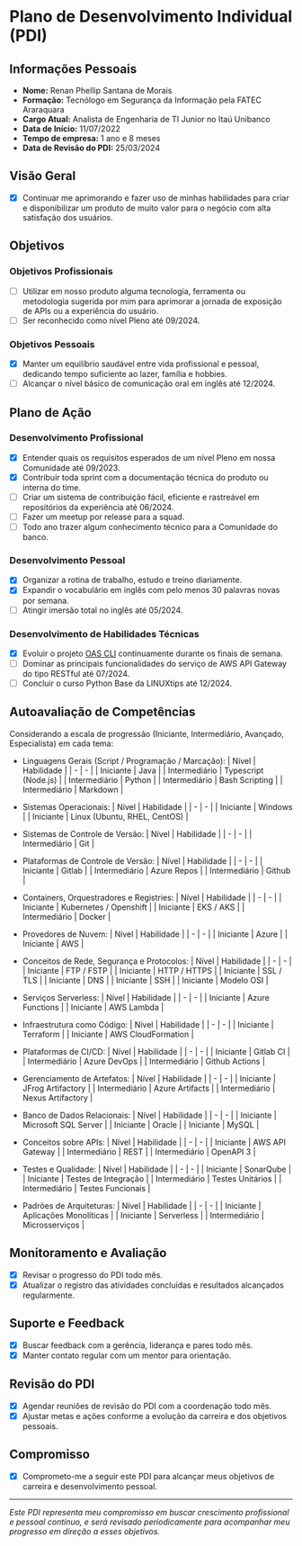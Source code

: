 # Plano de Desenvolvimento Individual (PDI)

## Informações Pessoais

- **Nome:** Renan Phellip Santana de Morais
- **Formação:** Tecnólogo em Segurança da Informação pela FATEC Araraquara
- **Cargo Atual:** Analista de Engenharia de TI Junior no Itaú Unibanco
- **Data de Início:** 11/07/2022
- **Tempo de empresa:** 1 ano e 8 meses
- **Data de Revisão do PDI:** 25/03/2024

## Visão Geral

- [x] Continuar me aprimorando e fazer uso de minhas habilidades para criar e disponibilizar um produto de muito valor para o negócio com alta satisfação dos usuários.

## Objetivos

### Objetivos Profissionais

- [ ] Utilizar em nosso produto alguma tecnologia, ferramenta ou metodologia sugerida por mim para aprimorar a jornada de exposição de APIs ou a experiência do usuário.
- [ ] Ser reconhecido como nível Pleno até 09/2024.

### Objetivos Pessoais

- [x] Manter um equilíbrio saudável entre vida profissional e pessoal, dedicando tempo suficiente ao lazer, família e hobbies.
- [ ] Alcançar o nível básico de comunicação oral em inglês até 12/2024.

## Plano de Ação

### Desenvolvimento Profissional

- [x] Entender quais os requisitos esperados de um nível Pleno em nossa Comunidade até 09/2023.
- [x] Contribuir toda sprint com a documentação técnica do produto ou interna do time.
- [ ] Criar um sistema de contribuição fácil, eficiente e rastreável em repositórios da experiência até 06/2024.
- [ ] Fazer um meetup por release para a squad.
- [ ] Todo ano trazer algum conhecimento técnico para a Comunidade do banco.

### Desenvolvimento Pessoal

- [x] Organizar a rotina de trabalho, estudo e treino diariamente.
- [x] Expandir o vocabulário em inglês com pelo menos 30 palavras novas por semana.
- [ ] Atingir imersão total no inglês até 05/2024.

### Desenvolvimento de Habilidades Técnicas

- [x] Evoluir o projeto [OAS CLI](https://github.com/renanphellip/oas-cli) continuamente durante os finais de semana.
- [ ] Dominar as principais funcionalidades do serviço de AWS API Gateway do tipo RESTful até 07/2024.
- [ ] Concluir o curso Python Base da LINUXtips até 12/2024.

## Autoavaliação de Competências

Considerando a escala de progressão (Iniciante, Intermediário, Avançado, Especialista) em cada tema:

- Linguagens Gerais (Script / Programação / Marcação):
    | Nível | Habilidade |
    | - | - |
    | Iniciante | Java |
    | Intermediário | Typescript (Node.js) |
    | Intermediário | Python |
    | Intermediário | Bash Scripting |
    | Intermediário | Markdown |

- Sistemas Operacionais:
    | Nível | Habilidade |
    | - | - |
    | Iniciante | Windows |
    | Iniciante | Linux (Ubuntu, RHEL, CentOS) |

- Sistemas de Controle de Versão:
    | Nível | Habilidade |
    | - | - |
    | Intermediário | Git |

- Plataformas de Controle de Versão:
    | Nível | Habilidade |
    | - | - |
    | Iniciante | Gitlab |
    | Intermediário | Azure Repos |
    | Intermediário | Github |

- Containers, Orquestradores e Registries:
    | Nível | Habilidade |
    | - | - |
    | Iniciante | Kubernetes / Openshift |
    | Iniciante | EKS / AKS |
    | Intermediário | Docker |

- Provedores de Nuvem:
    | Nível | Habilidade |
    | - | - |
    | Iniciante | Azure |
    | Iniciante | AWS |

- Conceitos de Rede, Segurança e Protocolos:
    | Nível | Habilidade |
    | - | - |
    | Iniciante | FTP / FSTP |
    | Iniciante | HTTP / HTTPS |
    | Iniciante | SSL / TLS |
    | Iniciante | DNS |
    | Iniciante | SSH |
    | Iniciante | Modelo OSI |

- Serviços Serverless:
    | Nível | Habilidade |
    | - | - |
    | Iniciante | Azure Functions |
    | Iniciante | AWS Lambda |

- Infraestrutura como Código:
    | Nível | Habilidade |
    | - | - |
    | Iniciante | Terraform |
    | Iniciante | AWS CloudFormation |

- Plataformas de CI/CD:
    | Nível | Habilidade |
    | - | - |
    | Iniciante | Gitlab CI |
    | Intermediário | Azure DevOps |
    | Intermediário | Github Actions |

- Gerenciamento de Artefatos:
    | Nível | Habilidade |
    | - | - |
    | Iniciante | JFrog Artifactory |
    | Intermediário | Azure Artifacts |
    | Intermediário | Nexus Artifactory |

- Banco de Dados Relacionais:
    | Nível | Habilidade |
    | - | - |
    | Iniciante | Microsoft SQL Server |
    | Iniciante | Oracle |
    | Iniciante | MySQL |

- Conceitos sobre APIs:
    | Nível | Habilidade |
    | - | - |
    | Iniciante | AWS API Gateway |
    | Intermediário | REST |
    | Intermediário | OpenAPI 3 |

- Testes e Qualidade:
    | Nível | Habilidade |
    | - | - |
    | Iniciante | SonarQube |
    | Iniciante | Testes de Integração |
    | Intermediário | Testes Unitários |
    | Intermediário | Testes Funcionais |

- Padrões de Arquiteturas:
    | Nível | Habilidade |
    | - | - |
    | Iniciante | Aplicações Monolíticas |
    | Iniciante | Serverless |
    | Intermediário | Microsserviços |

## Monitoramento e Avaliação

- [x] Revisar o progresso do PDI todo mês.
- [x] Atualizar o registro das atividades concluídas e resultados alcançados regularmente.

## Suporte e Feedback

- [x] Buscar feedback com a gerência, liderança e pares todo mês.
- [x] Manter contato regular com um mentor para orientação.

## Revisão do PDI

- [x] Agendar reuniões de revisão do PDI com a coordenação todo mês.
- [x] Ajustar metas e ações conforme a evolução da carreira e dos objetivos pessoais.

## Compromisso

- [x] Comprometo-me a seguir este PDI para alcançar meus objetivos de carreira e desenvolvimento pessoal.

---

*Este PDI representa meu compromisso em buscar crescimento profissional e pessoal contínuo, e será revisado periodicamente para acompanhar meu progresso em direção a esses objetivos.*
